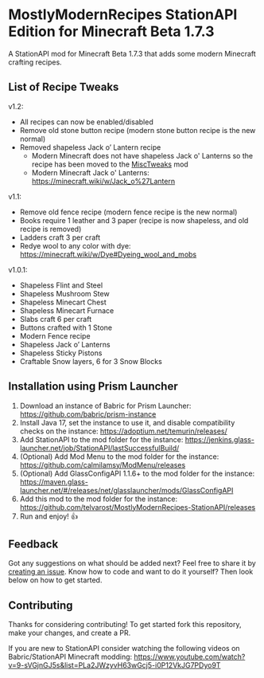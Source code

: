 # MostlyModernRecipes StationAPI Edition for Minecraft Beta 1.7.3

A StationAPI mod for Minecraft Beta 1.7.3 that adds some modern Minecraft crafting recipes.

## List of Recipe Tweaks

v1.2:
* All recipes can now be enabled/disabled
* Remove old stone button recipe (modern stone button recipe is the new normal)
* Removed shapeless Jack o’ Lantern recipe
  * Modern Minecraft does not have shapeless Jack o' Lanterns so the recipe has been moved to the [MiscTweaks](https://github.com/telvarost/MiscTweaks-StationAPI) mod
  * Modern Minecraft Jack o' Lanterns: https://minecraft.wiki/w/Jack_o%27Lantern

v1.1:
* Remove old fence recipe (modern fence recipe is the new normal)
* Books require 1 leather and 3 paper (recipe is now shapeless, and old recipe is removed)
* Ladders craft 3 per craft
* Redye wool to any color with dye: https://minecraft.wiki/w/Dye#Dyeing_wool_and_mobs

v1.0.1:
* Shapeless Flint and Steel
* Shapeless Mushroom Stew
* Shapeless Minecart Chest
* Shapeless Minecart Furnace
* Slabs craft 6 per craft
* Buttons crafted with 1 Stone
* Modern Fence recipe
* Shapeless Jack o’ Lanterns
* Shapeless Sticky Pistons
* Craftable Snow layers, 6 for 3 Snow Blocks

## Installation using Prism Launcher

1. Download an instance of Babric for Prism Launcher: https://github.com/babric/prism-instance
2. Install Java 17, set the instance to use it, and disable compatibility checks on the instance: https://adoptium.net/temurin/releases/
3. Add StationAPI to the mod folder for the instance: https://jenkins.glass-launcher.net/job/StationAPI/lastSuccessfulBuild/
4. (Optional) Add Mod Menu to the mod folder for the instance: https://github.com/calmilamsy/ModMenu/releases
5. (Optional) Add GlassConfigAPI 1.1.6+ to the mod folder for the instance: https://maven.glass-launcher.net/#/releases/net/glasslauncher/mods/GlassConfigAPI
6. Add this mod to the mod folder for the instance: https://github.com/telvarost/MostlyModernRecipes-StationAPI/releases
7. Run and enjoy! 👍

## Feedback

Got any suggestions on what should be added next? Feel free to share it by [creating an issue](https://github.com/telvarost/MostlyModernRecipes-StationAPI/issues/new). Know how to code and want to do it yourself? Then look below on how to get started.

## Contributing

Thanks for considering contributing! To get started fork this repository, make your changes, and create a PR. 

If you are new to StationAPI consider watching the following videos on Babric/StationAPI Minecraft modding: https://www.youtube.com/watch?v=9-sVGjnGJ5s&list=PLa2JWzyvH63wGcj5-i0P12VkJG7PDyo9T
